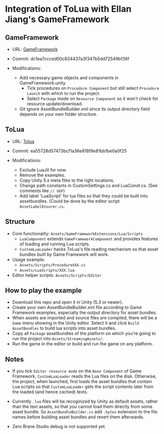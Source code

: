 # Integration of ToLua with Ellan Jiang's GameFramework

## GameFramework

- URL: [GameFramework](https://github.com/GameFramework/GameFramework) 

- Commit: dc1ea7ccced00c834437a3f347b5dd72549bf36f

- Modifications:
  - Add necessary game objects and components in GameFramework.unity.
    - Tick procedures on `Procedure Component` but still select `Procedure Launch` with which to run the project.
    - Select `Package` mode on `Resource Component` so it won't check for resource update/download.
  - Git ignore AssetBundleBuilder.xml since its output directory field depends on your own folder structure.

## ToLua

- URL: [Tolua](https://github.com/topameng/tolua)

- Commit: ea55728d57473bcf1a36e818f9e81bb1be0a0f25

- Modifications:
  - Exclude LuaJit for now.
  - Remove the examples.
  - Copy Unity 5.x meta files to the right locations.
  - Change path constants in CustomSettings.cs and LuaConst.cs. (See comments like `// UGF`)
  - Add label 'LuaScript' for lua files so that they could be built into assetbundles. (Could be done by the editor script `AssetLabelEnsurer.cs`.

## Structure

- Core functionality: `Assets/GameFrameworkExtensions/Lua/Scripts`
  - `LuaComponent` extends `GameFrameworkComponent` and provides features of loading and running Lua scripts.
  - `CustomLuaLoader` hacks ToLua's file reading mechanism so that asset bundles built by Game Framework will work.
- Usage example:
  - `Assets/Scripts/ProcedureXXX.cs`
  - `Assets/LuaScripts/XXX.lua`
- Editor helper scripts: `Assets/Scripts/Editor`

## How to play the example

- Download this repo and open it in Unity (5.3 or newer).
- Create your own AssetBundleBuilder.xml file according to Game Framework examples, especially the output directory for asset bundles.
- When assets are imported and source files are compiled, there will be a `Game` menu showing in the Unity editor. Select it and click `Build AssetBundles` to build lua scripts into asset bundles.
- Copy all `Package` assetbundles of the platform on which you're going to run the project into `Assets/StreamingAssets/`.
- Run the game in the editor or build and run the game on any platform.

## Notes

- If you tick `Editor resource mode` on the `Base Component` of Game Framework, `CustomLuaLoader` reads the Lua files on the disk. Otherwise, the project, when launched, first loads the asset bundles that contain Lua scripts so that `CustomLuaLoader` gets the script contents later from the loaded (and hence cached) texts.

- Currently `.lua` files will be recoginized by Unity as default assets, rather than the text assets, so that you cannot load them directly from some asset bundle. So `AssetBundleBuilder.cs` add `.bytes` extension to the file names before building asset bundles and revert them afterwards.

- Zero Brane Studio debug is not supported yet.
